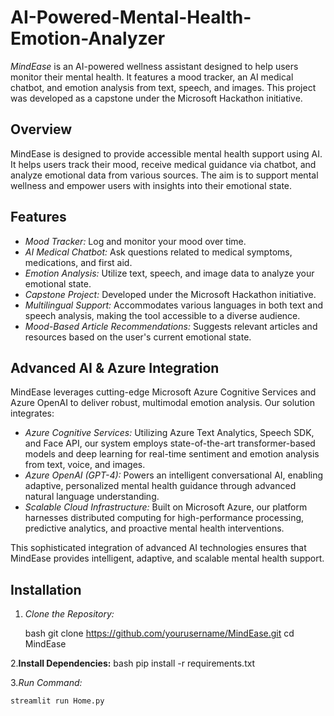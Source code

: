 # AI-Powered-Mental-Health-Emotion-Analyzer

*MindEase* is an AI-powered wellness assistant designed to help users monitor their mental health. It features a mood tracker, an AI medical chatbot, and emotion analysis from text, speech, and images. This project was developed as a capstone under the Microsoft Hackathon initiative.

## Overview
MindEase is designed to provide accessible mental health support using AI. It helps users track their mood, receive medical guidance via chatbot, and analyze emotional data from various sources. The aim is to support mental wellness and empower users with insights into their emotional state.

## Features
- *Mood Tracker:* Log and monitor your mood over time.
- *AI Medical Chatbot:* Ask questions related to medical symptoms, medications, and first aid.
- *Emotion Analysis:* Utilize text, speech, and image data to analyze your emotional state.
- *Capstone Project:* Developed under the Microsoft Hackathon initiative.
- *Multilingual Support:* Accommodates various languages in both text and speech analysis, making the tool accessible to a diverse audience.
- *Mood-Based Article Recommendations:* Suggests relevant articles and resources based on the user's current emotional state.

## Advanced AI & Azure Integration

MindEase leverages cutting-edge Microsoft Azure Cognitive Services and Azure OpenAI to deliver robust, multimodal emotion analysis. Our solution integrates:

- *Azure Cognitive Services:* Utilizing Azure Text Analytics, Speech SDK, and Face API, our system employs state-of-the-art transformer-based models and deep learning for real-time sentiment and emotion analysis from text, voice, and images.
- *Azure OpenAI (GPT-4):* Powers an intelligent conversational AI, enabling adaptive, personalized mental health guidance through advanced natural language understanding.
- *Scalable Cloud Infrastructure:* Built on Microsoft Azure, our platform harnesses distributed computing for high-performance processing, predictive analytics, and proactive mental health interventions.

This sophisticated integration of advanced AI technologies ensures that MindEase provides intelligent, adaptive, and scalable mental health support.

## Installation

1. *Clone the Repository:*

   bash
   git clone https://github.com/yourusername/MindEase.git
   cd MindEase

2.**Install Dependencies:**
    bash
    pip install -r requirements.txt
    
3.*Run Command:*
   ```bash
   streamlit run Home.py

